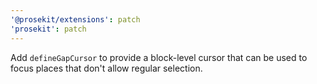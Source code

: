 ```yaml
---
'@prosekit/extensions': patch
'prosekit': patch
---
```


Add `defineGapCursor` to provide a block-level cursor that can be used to focus places that don't allow regular selection.

